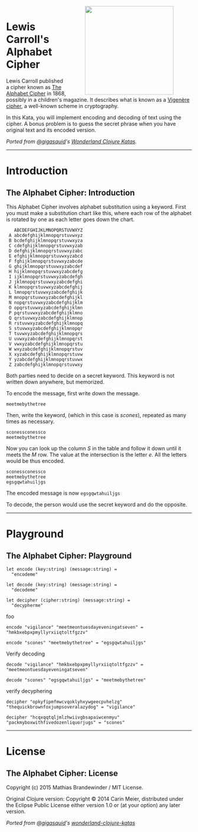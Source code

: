 <img src="/alphabet-cipher/letter.gif" style="float:right;height:240px;margin:0px 50px 0px 50px" />

Lewis Carroll's Alphabet Cipher
===============================


Lewis Carroll published a cipher known as
[The Alphabet Cipher](http://en.wikipedia.org/wiki/The_Alphabet_Cipher)
in 1868, possibly in a children's magazine. It describes what is known as a 
[Vigenère cipher](https://en.wikipedia.org/wiki/Vigen%C3%A8re_cipher), 
a well-known scheme in cryptography.

In this Kata, you will implement encoding and decoding of text using the
cipher. A bonus problem is to guess the secret phrase when you have original
text and its encoded version.

_Ported from [@gigasquid](https://twitter.com/gigasquid)'s
[Wonderland Clojure Katas](https://github.com/gigasquid/wonderland-clojure-katas)._

********************************************************************************

# Introduction

The Alphabet Cipher: Introduction
---------------------------------

This Alphabet Cipher involves alphabet substitution using a keyword.
First you must make a substitution chart like this, where each row of
the alphabet is rotated by one as each letter goes down the chart.

```
   ABCDEFGHIJKLMNOPQRSTUVWXYZ
 A abcdefghijklmnopqrstuvwxyz
 B bcdefghijklmnopqrstuvwxyza
 C cdefghijklmnopqrstuvwxyzab
 D defghijklmnopqrstuvwxyzabc
 E efghijklmnopqrstuvwxyzabcd
 F fghijklmnopqrstuvwxyzabcde
 G ghijklmnopqrstuvwxyzabcdef
 H hijklmnopqrstuvwxyzabcdefg
 I ijklmnopqrstuvwxyzabcdefgh
 J jklmnopqrstuvwxyzabcdefghi
 K klmnopqrstuvwxyzabcdefghij
 L lmnopqrstuvwxyzabcdefghijk
 M mnopqrstuvwxyzabcdefghijkl
 N nopqrstuvwxyzabcdefghijklm
 O opqrstuvwxyzabcdefghijklmn
 P pqrstuvwxyzabcdefghijklmno
 Q qrstuvwxyzabcdefghijklmnop
 R rstuvwxyzabcdefghijklmnopq
 S stuvwxyzabcdefghijklmnopqr
 T tuvwxyzabcdefghijklmnopqrs
 U uvwxyzabcdefghijklmnopqrst
 V vwxyzabcdefghijklmnopqrstu
 W wxyzabcdefghijklmnopqrstuv
 X xyzabcdefghijklmnopqrstuvw
 Y yzabcdefghijklmnopqrstuvwx
 Z zabcdefghijklmnopqrstuvwxy
```

Both parties need to decide on a secret keyword.  This keyword is not written down anywhere, but memorized.

To encode the message, first write down the message.

```
meetmebythetree
```

Then, write the keyword, (which in this case is _scones_), repeated as many times as necessary.

```
sconessconessco
meetmebythetree
```

Now you can look up the column _S_ in the table and follow it down until it meets the _M_ row. The value at the intersection is the letter _e_.  All the letters would be thus encoded.

```
sconessconessco
meetmebythetree
egsgqwtahuiljgs
```

The encoded message is now `egsgqwtahuiljgs`

To decode, the person would use the secret keyword and do the opposite.

--------------------------------------------------------------------------------

# Playground

The Alphabet Cipher: Playground
-------------------------------

```source
let encode (key:string) (message:string) = 
  "encodeme"
  
let decode (key:string) (message:string) = 
  "decodeme"
  
let decipher (cipher:string) (message:string) = 
  "decypherme" 
```

foo

```test
encode "vigilance" "meetmeontuesdayeveningatseven" = "hmkbxebpxpmyllyrxiiqtoltfgzzv"
```

```test
encode "scones" "meetmebythetree" = "egsgqwtahuiljgs"
```

Verify decoding

```test
decode "vigilance" "hmkbxebpxpmyllyrxiiqtoltfgzzv" = "meetmeontuesdayeveningatseven"
```

```test
decode "scones" "egsgqwtahuiljgs" = "meetmebythetree"
```

verify decyphering

```test
decipher "opkyfipmfmwcvqoklyhxywgeecpvhelzg" "thequickbrownfoxjumpsoveralazydog" = "vigilance"
```

```test
decipher "hcqxqqtqljmlzhwiivgbsapaiwcenmyu" "packmyboxwithfivedozenliquorjugs" = "scones"
```

--------------------------------------------------------------------------------

# License

The Alphabet Cipher: License
---------------------------------


Copyright (c) 2015 Mathias Brandewinder / MIT License.

Original Clojure version: Copyright © 2014 Carin Meier, distributed under the Eclipse Public License either version 1.0 or (at
your option) any later version.

_Ported from [@gigasquid](https://twitter.com/gigasquid)'s
[*wonderland-clojure-katas*](https://github.com/gigasquid/wonderland-clojure-katas)_

